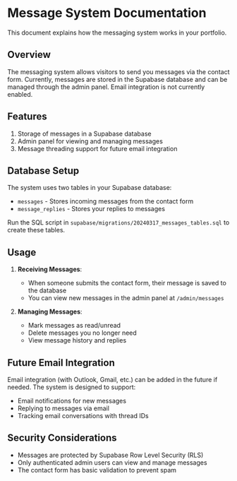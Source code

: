 # Message System Documentation

This document explains how the messaging system works in your portfolio.

## Overview

The messaging system allows visitors to send you messages via the contact form. Currently, messages are stored in the Supabase database and can be managed through the admin panel. Email integration is not currently enabled.

## Features

1. Storage of messages in a Supabase database
2. Admin panel for viewing and managing messages
3. Message threading support for future email integration

## Database Setup

The system uses two tables in your Supabase database:
- `messages` - Stores incoming messages from the contact form
- `message_replies` - Stores your replies to messages

Run the SQL script in `supabase/migrations/20240317_messages_tables.sql` to create these tables.

## Usage

1. **Receiving Messages**:
   - When someone submits the contact form, their message is saved to the database
   - You can view new messages in the admin panel at `/admin/messages`

2. **Managing Messages**:
   - Mark messages as read/unread
   - Delete messages you no longer need
   - View message history and replies

## Future Email Integration

Email integration (with Outlook, Gmail, etc.) can be added in the future if needed. The system is designed to support:
- Email notifications for new messages
- Replying to messages via email
- Tracking email conversations with thread IDs

## Security Considerations

- Messages are protected by Supabase Row Level Security (RLS)
- Only authenticated admin users can view and manage messages
- The contact form has basic validation to prevent spam 